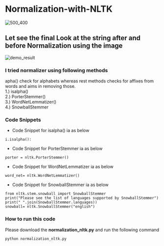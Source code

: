 # Normalization-with-NLTK  
![500_400](https://user-images.githubusercontent.com/3431730/77932179-d0302d80-72ca-11ea-9e04-4e478b90dd87.jpeg)

## Let see the final Look at the string after and before Normalization using the image
![demo_result](https://user-images.githubusercontent.com/3431730/43356135-bb850eec-9288-11e8-968a-4c24932670c0.png)

### I tried normalizer using following methods  
apha() check for alphabets whereas rest methods checks for affixes from words and aims in removing those.  
    1.) isalpha()  
    2.) PorterStemmer()  
    3.) WordNetLemmatizer()  
    4.) SnowballStemmer
 
### Code Snippets 
* Code Snippet for isalpha() ia as below
```
i.isalpha():
```
* Code Snippet for PorterStemmer ia as below
```
porter = nltk.PorterStemmer()
```
* Code Snippet for WordNetLemmatizer ia as below
```
word_net= nltk.WordNetLemmatizer()
```
* Code Snippet for SnowballStemmer ia as below
```
from nltk.stem.snowball import SnowballStemmer
print("Please see the list of languages supported by SnowballStemmer")
print(" ".join(SnowballStemmer.languages))
snowball= nltk.SnowballStemmer("english")
```
### How to run this code
Please download the **normalization_nltk.py** and run the following command
```
python normalization_nltk.py
```
